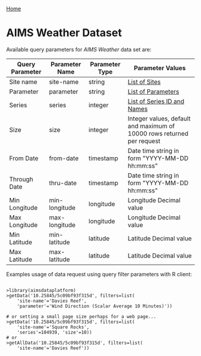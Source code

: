 [Home](../index)

AIMS Weather Dataset
=====================

Available query parameters for *AIMS Weather* data set are:

Query Parameter | Parameter Name | Parameter Type | Parameter Values
--------------- | -------------- | -------------- | ----------------
Site name       | site-name      | string         | [List of Sites](sites)
Parameter       | parameter      | string         | [List of Parameters](parameters)
Series          | series         | integer        | [List of Series ID and Names](series)
Size            | size           | integer        | Integer values, default and maximum of 10000 rows returned per request
From Date       | from-date      | timestamp      | Date time string in form "YYYY-MM-DD hh:mm:ss"
Through Date    | thru-date      | timestamp      | Date time string in form "YYYY-MM-DD hh:mm:ss"
Min Longitude   | min-longitude  | longitude      | Longitude Decimal value
Max Longitude   | max-longitude  | longitude      | Longitude Decimal value
Min Latitude    | min-latitude   | latitude       | Latitude Decimal value
Max Latitude    | max-latitude   | latitude       | Latitude Decimal value

Examples usage of data request using query filter parameters with R client:

```

>library(aimsdataplatform)
>getData('10.25845/5c09bf93f315d', filters=list(
    'site-name'='Davies Reef',
    'parameter'='Wind Direction (Scalar Average 10 Minutes)'))

# or setting a small page size perhaps for a web page...
>getData('10.25845/5c09bf93f315d', filters=list(
    'site-name'='Square Rocks',
    'series'=104939, 'size'=10))
# or
>getAllData('10.25845/5c09bf93f315d', filters=list(
    'site-name'='Davies Reef'))

```
